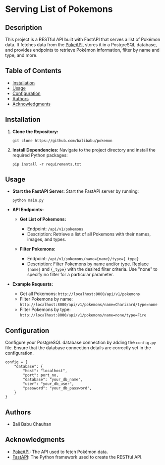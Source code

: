 # Serving List of Pokemons

## Description

This project is a RESTful API built with FastAPI that serves a list of Pokémon data. It fetches data from the [PokeAPI](https://pokeapi.co/), stores it in a PostgreSQL database, and provides endpoints to retrieve Pokémon information, filter by name and type, and more.

## Table of Contents

- [Installation](#installation)
- [Usage](#usage)
- [Configuration](#configuration)
- [Authors](#authors)
- [Acknowledgments](#acknowledgments)

## Installation

1. **Clone the Repository:**
   ```shell
   git clone https://github.com/balibabu/pokemon
   ```

2. **Install Dependencies:**
   Navigate to the project directory and install the required Python packages:

   ```shell
   pip install -r requirements.txt
   ```

## Usage

- **Start the FastAPI Server:**
  Start the FastAPI server by running:

  ```shell
  python main.py
  ```

- **API Endpoints:**

  - **Get List of Pokemons:**
    - Endpoint: `/api/v1/pokemons`
    - Description: Retrieve a list of all Pokemons with their names, images, and types.

  - **Filter Pokemons:**
    - Endpoint: `/api/v1/pokemons/name={name}/type={_type}`
    - Description: Filter Pokemons by name and/or type. Replace `{name}` and `{_type}` with the desired filter criteria. Use "none" to specify no filter for a particular parameter.

- **Example Requests:**
  - Get all Pokemons: `http://localhost:8000/api/v1/pokemons`
  - Filter Pokemons by name: `http://localhost:8000/api/v1/pokemons/name=Charizard/type=none`
  - Filter Pokemons by type: `http://localhost:8000/api/v1/pokemons/name=none/type=Fire`

## Configuration

Configure your PostgreSQL database connection by adding the `config.py` file. Ensure that the database connection details are correctly set in the configuration.
```shell
config = {
    "database": {
        "host": "localhost",
        "port": port_no,
        "database": "your_db_name",
        "user": "your_db_user",
        "password": "your_db_password",
    }
}
```

## Authors

- Bali Babu Chauhan

## Acknowledgments

- [PokeAPI](https://pokeapi.co/): The API used to fetch Pokémon data.
- [FastAPI](https://fastapi.tiangolo.com/): The Python framework used to create the RESTful API.
